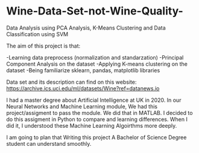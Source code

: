 # Wine-Data-Set-not-Wine-Quality-
Data Analysis using PCA Analysis, K-Means Clustering and Data Classification using SVM 


The aim of this project is that:

-Learning data preprocess (normalization and standarzation)
-Principal Component Analysis on the dataset 
-Applying K-means clustering on the dataset
-Being familiarize sklearn, pandas, matplotlib libraries


Data set and its description can find on this website: https://archive.ics.uci.edu/ml/datasets/Wine?ref=datanews.io

I had a master degree about Artificial Intelligence at UK in 2020. In our Neural Networks and Machine Learning module, We had this project/assigment to pass the module. 
We did that in MATLAB. I decided to do this assigment in Python to compare and learning differences. When I did it, I understood these Machine Learning Algoirthms
more deeply.  

I am going to plan that Writing this project A Bachelor of Science Degree student can understand smoothly.
